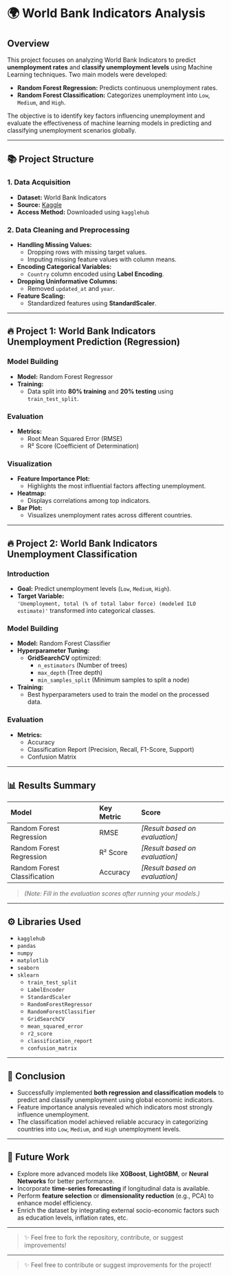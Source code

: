 # 🌍 World Bank Indicators Analysis

## Overview

This project focuses on analyzing World Bank Indicators to predict **unemployment rates** and **classify unemployment levels** using Machine Learning techniques. Two main models were developed:

- **Random Forest Regression:** Predicts continuous unemployment rates.
- **Random Forest Classification:** Categorizes unemployment into `Low`, `Medium`, and `High`.

The objective is to identify key factors influencing unemployment and evaluate the effectiveness of machine learning models in predicting and classifying unemployment scenarios globally.

---

## 📚 Project Structure

### 1. Data Acquisition
- **Dataset:** World Bank Indicators
- **Source:** [Kaggle](https://www.kaggle.com/)
- **Access Method:** Downloaded using `kagglehub`

### 2. Data Cleaning and Preprocessing
- **Handling Missing Values:** 
  - Dropping rows with missing target values.
  - Imputing missing feature values with column means.
- **Encoding Categorical Variables:**
  - `Country` column encoded using **Label Encoding**.
- **Dropping Uninformative Columns:**
  - Removed `updated_at` and `year`.
- **Feature Scaling:**
  - Standardized features using **StandardScaler**.

---

## 🔥 Project 1: World Bank Indicators Unemployment Prediction (Regression)

### Model Building
- **Model:** Random Forest Regressor
- **Training:** 
  - Data split into **80% training** and **20% testing** using `train_test_split`.

### Evaluation
- **Metrics:**
  - Root Mean Squared Error (RMSE)
  - R² Score (Coefficient of Determination)

### Visualization
- **Feature Importance Plot:** 
  - Highlights the most influential factors affecting unemployment.
- **Heatmap:** 
  - Displays correlations among top indicators.
- **Bar Plot:** 
  - Visualizes unemployment rates across different countries.

---

## 🔥 Project 2: World Bank Indicators Unemployment Classification

### Introduction
- **Goal:** Predict unemployment levels (`Low`, `Medium`, `High`).
- **Target Variable:**  
  `'Unemployment, total (% of total labor force) (modeled ILO estimate)'` transformed into categorical classes.

### Model Building
- **Model:** Random Forest Classifier
- **Hyperparameter Tuning:** 
  - **GridSearchCV** optimized:
    - `n_estimators` (Number of trees)
    - `max_depth` (Tree depth)
    - `min_samples_split` (Minimum samples to split a node)
- **Training:** 
  - Best hyperparameters used to train the model on the processed data.

### Evaluation
- **Metrics:**
  - Accuracy
  - Classification Report (Precision, Recall, F1-Score, Support)
  - Confusion Matrix

---

## 📊 Results Summary

| Model | Key Metric | Score |
|:---|:---|:---|
| Random Forest Regression | RMSE | *[Result based on evaluation]* |
| Random Forest Regression | R² Score | *[Result based on evaluation]* |
| Random Forest Classification | Accuracy | *[Result based on evaluation]* |

> *(Note: Fill in the evaluation scores after running your models.)*

---

## ⚙️ Libraries Used

- `kagglehub`
- `pandas`
- `numpy`
- `matplotlib`
- `seaborn`
- `sklearn` 
  - `train_test_split`
  - `LabelEncoder`
  - `StandardScaler`
  - `RandomForestRegressor`
  - `RandomForestClassifier`
  - `GridSearchCV`
  - `mean_squared_error`
  - `r2_score`
  - `classification_report`
  - `confusion_matrix`

---

## 📝 Conclusion

- Successfully implemented **both regression and classification models** to predict and classify unemployment using global economic indicators.
- Feature importance analysis revealed which indicators most strongly influence unemployment.
- The classification model achieved reliable accuracy in categorizing countries into `Low`, `Medium`, and `High` unemployment levels.

---

## 🚀 Future Work

- Explore more advanced models like **XGBoost**, **LightGBM**, or **Neural Networks** for better performance.
- Incorporate **time-series forecasting** if longitudinal data is available.
- Perform **feature selection** or **dimensionality reduction** (e.g., PCA) to enhance model efficiency.
- Enrich the dataset by integrating external socio-economic factors such as education levels, inflation rates, etc.

---

> ✨ Feel free to fork the repository, contribute, or suggest improvements!


---

> ✨ Feel free to contribute or suggest improvements for the project!
